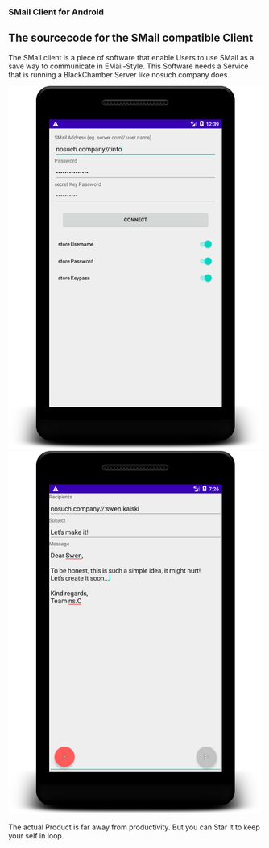 ### SMail Client for Android

## The sourcecode for the SMail compatible Client

The SMail client is a piece of software that enable Users to use SMail as a save way to communicate in EMail-Style.
This Software needs a Service that is running a BlackChamber Server like nosuch.company does.

![Alt text](device-2021-02-10-123959.png "login")
![Alt text](device-2021-02-10-192639.png "login")

The actual Product is far away from productivity.
But you can Star it to keep your self in loop.

